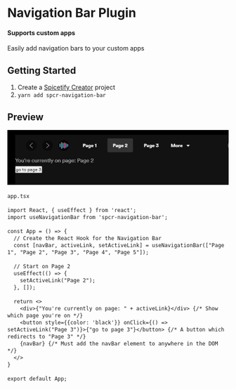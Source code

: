 # Navigation Bar Plugin
#### Supports custom apps
Easily add navigation bars to your custom apps


## Getting Started
1. Create a [Spicetify Creator](https://github.com/FlafyDev/spicetify-creator) project
2. `yarn add spcr-navigation-bar`

## Preview
![Preview](./previewImage.png)  
```tsx
app.tsx

import React, { useEffect } from 'react';
import useNavigationBar from 'spcr-navigation-bar';

const App = () => {
  // Create the React Hook for the Navigation Bar
  const [navBar, activeLink, setActiveLink] = useNavigationBar(["Page 1", "Page 2", "Page 3", "Page 4", "Page 5"]);

  // Start on Page 2
  useEffect(() => {
    setActiveLink("Page 2");
  }, []);

  return <>
    <div>{"You're currently on page: " + activeLink}</div> {/* Show which page you're on */}
    <button style={{color: 'black'}} onClick={() => setActiveLink("Page 3")}>{"go to page 3"}</button> {/* A button which redirects to "Page 3" */}
    {navBar} {/* Must add the navBar element to anywhere in the DOM */}
  </>
}

export default App;

```
